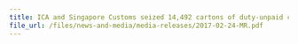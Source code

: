 ```yaml
---
title: ICA and Singapore Customs seized 14,492 cartons of duty-unpaid cigarettes 
file_url: /files/news-and-media/media-releases/2017-02-24-MR.pdf
---
```

